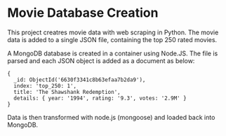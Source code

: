 # Movie Database Creation

This project creatres movie data with web scraping in Python.
The movie data is added to a single JSON file, containing the top 250 rated movies.


A MongoDB database is created in a container using Node.JS.
The file is parsed and each JSON object is added as a document as below:
```
{
  _id: ObjectId('6630f3341c8b63efaa7b2da9'),
  index: 'top_250: 1',
  title: 'The Shawshank Redemption',
  details: { year: '1994', rating: '9.3', votes: '2.9M' }
}
```

Data is then transformed with node.js (mongoose) and loaded back into MongoDB.


